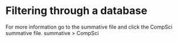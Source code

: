 # Filtering through a database
For more information go to the summative file and click the CompSci summative file. 
summative > CompSci
